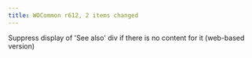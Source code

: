 ```yaml
---
title: WOCommon r612, 2 items changed
---
```


Suppress display of 'See also' div if there is no content for it (web-based version)
